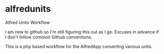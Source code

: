 alfredunits
===========

Alfred Units Workflow

I am new to github so I'm still figuring this out as I go. Excuses in advance if I don't follow common Github conventions.

This is a php based workflow for the AlfredApp converting various units.

